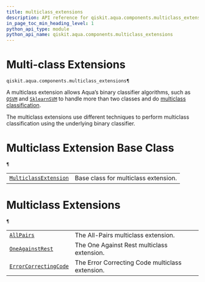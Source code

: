 ```yaml
---
title: multiclass_extensions
description: API reference for qiskit.aqua.components.multiclass_extensions
in_page_toc_min_heading_level: 1
python_api_type: module
python_api_name: qiskit.aqua.components.multiclass_extensions
---
```


<span id="module-qiskit.aqua.components.multiclass_extensions" />

<span id="qiskit-aqua-components-multiclass-extensions" />

# Multi-class Extensions

<span id="module-qiskit.aqua.components.multiclass_extensions" />

`qiskit.aqua.components.multiclass_extensions¶`

A multiclass extension allows Aqua’s binary classifier algorithms, such as [`QSVM`](qiskit.aqua.algorithms.QSVM#qiskit.aqua.algorithms.QSVM "qiskit.aqua.algorithms.QSVM") and [`SklearnSVM`](qiskit.aqua.algorithms.SklearnSVM#qiskit.aqua.algorithms.SklearnSVM "qiskit.aqua.algorithms.SklearnSVM") to handle more than two classes and do [multiclass classification](https://en.wikipedia.org/wiki/Multiclass_classification).

The multiclass extensions use different techniques to perform multiclass classification using the underlying binary classifier.

# Multiclass Extension Base Class

<span id="module-qiskit.aqua.components.multiclass_extensions" />

`¶`

|                                                                                                                                                                                                                               |                                      |
| ----------------------------------------------------------------------------------------------------------------------------------------------------------------------------------------------------------------------------- | ------------------------------------ |
| [`MulticlassExtension`](qiskit.aqua.components.multiclass_extensions.MulticlassExtension#qiskit.aqua.components.multiclass_extensions.MulticlassExtension "qiskit.aqua.components.multiclass_extensions.MulticlassExtension") | Base class for multiclass extension. |

# Multiclass Extensions

<span id="module-qiskit.aqua.components.multiclass_extensions" />

`¶`

|                                                                                                                                                                                                                               |                                                 |
| ----------------------------------------------------------------------------------------------------------------------------------------------------------------------------------------------------------------------------- | ----------------------------------------------- |
| [`AllPairs`](qiskit.aqua.components.multiclass_extensions.AllPairs#qiskit.aqua.components.multiclass_extensions.AllPairs "qiskit.aqua.components.multiclass_extensions.AllPairs")                                             | The All-Pairs multiclass extension.             |
| [`OneAgainstRest`](qiskit.aqua.components.multiclass_extensions.OneAgainstRest#qiskit.aqua.components.multiclass_extensions.OneAgainstRest "qiskit.aqua.components.multiclass_extensions.OneAgainstRest")                     | The One Against Rest multiclass extension.      |
| [`ErrorCorrectingCode`](qiskit.aqua.components.multiclass_extensions.ErrorCorrectingCode#qiskit.aqua.components.multiclass_extensions.ErrorCorrectingCode "qiskit.aqua.components.multiclass_extensions.ErrorCorrectingCode") | The Error Correcting Code multiclass extension. |

